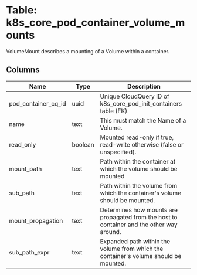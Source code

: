 
# Table: k8s_core_pod_container_volume_mounts
VolumeMount describes a mounting of a Volume within a container.
## Columns
| Name        | Type           | Description  |
| ------------- | ------------- | -----  |
|pod_container_cq_id|uuid|Unique CloudQuery ID of k8s_core_pod_init_containers table (FK)|
|name|text|This must match the Name of a Volume.|
|read_only|boolean|Mounted read-only if true, read-write otherwise (false or unspecified).|
|mount_path|text|Path within the container at which the volume should be mounted|
|sub_path|text|Path within the volume from which the container's volume should be mounted.|
|mount_propagation|text|Determines how mounts are propagated from the host to container and the other way around.|
|sub_path_expr|text|Expanded path within the volume from which the container's volume should be mounted.|
